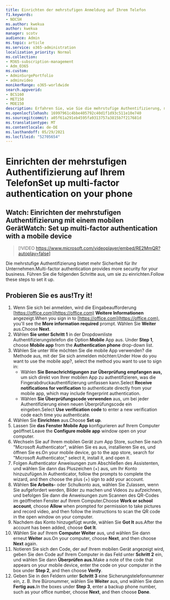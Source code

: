 ```yaml
---
title: Einrichten der mehrstufigen Anmeldung auf Ihrem Telefon
f1.keywords:
- NOCSH
ms.author: kwekua
author: kwekua
manager: scotv
audience: Admin
ms.topic: article
ms.service: o365-administration
localization_priority: Normal
ms.collection:
- M365-subscription-management
- Adm_O365
ms.custom:
- AdminSurgePortfolio
- adminvideo
monikerRange: o365-worldwide
search.appverid:
- BCS160
- MET150
- MOE150
description: Erfahren Sie, wie Sie die mehrstufige Authentifizierung, manchmal auch als zweistufige Authentifizierung bezeichnet, auf Ihrem Telefon einrichten.
ms.openlocfilehash: 16997961c4bbe405792c40d1f1d93c511e10e740
ms.sourcegitcommit: a05f61a291eb4595fa9313757a3815b7f217681d
ms.translationtype: MT
ms.contentlocale: de-DE
ms.lasthandoff: 05/29/2021
ms.locfileid: "52705654"
---
```

# <a name="set-up-multi-factor-authentication-on-your-phone"></a><span data-ttu-id="1cf6e-103">Einrichten der mehrstufigen Authentifizierung auf Ihrem Telefon</span><span class="sxs-lookup"><span data-stu-id="1cf6e-103">Set up multi-factor authentication on your phone</span></span>

## <a name="watch-set-up-multi-factor-authentication-with-a-mobile-device"></a><span data-ttu-id="1cf6e-104">Watch: Einrichten der mehrstufigen Authentifizierung mit einem mobilen Gerät</span><span class="sxs-lookup"><span data-stu-id="1cf6e-104">Watch: Set up multi-factor authentication with a mobile device</span></span>

> [!VIDEO https://www.microsoft.com/videoplayer/embed/RE2MmQR?autoplay=false]

<span data-ttu-id="1cf6e-105">Die mehrstufige Authentifizierung bietet mehr Sicherheit für Ihr Unternehmen.</span><span class="sxs-lookup"><span data-stu-id="1cf6e-105">Multi-factor authentication provides more security for your business.</span></span> <span data-ttu-id="1cf6e-106">Führen Sie die folgenden Schritte aus, um sie zu einrichten.</span><span class="sxs-lookup"><span data-stu-id="1cf6e-106">Follow these steps to set it up.</span></span>

## <a name="try-it"></a><span data-ttu-id="1cf6e-107">Probieren Sie es aus!</span><span class="sxs-lookup"><span data-stu-id="1cf6e-107">Try it!</span></span>

1. <span data-ttu-id="1cf6e-108">Wenn Sie sich bei anmelden, wird die Eingabeaufforderung [https://office.com](https://office.com) **Weitere Informationen** angezeigt.</span><span class="sxs-lookup"><span data-stu-id="1cf6e-108">When you sign in to [https://office.com](https://office.com), you'll see the **More information required** prompt.</span></span> <span data-ttu-id="1cf6e-109">Wählen Sie **Weiter** aus.</span><span class="sxs-lookup"><span data-stu-id="1cf6e-109">Choose **Next**.</span></span>
1. <span data-ttu-id="1cf6e-110">Wählen **Sie unter Schritt 1** in der Dropdownliste Authentifizierungstelefon die Option **Mobile** App aus. </span><span class="sxs-lookup"><span data-stu-id="1cf6e-110">Under **Step 1**, choose **Mobile app** from the **Authentication phone** drop-down list.</span></span>
1. <span data-ttu-id="1cf6e-111">Wählen Sie unter Wie möchten Sie die mobile App verwenden? die Methode aus, mit der Sie sich anmelden möchten:</span><span class="sxs-lookup"><span data-stu-id="1cf6e-111">Under How do you want to use the mobile app?, select the method you want to use to sign in:</span></span>
    - <span data-ttu-id="1cf6e-112">Wählen **Sie Benachrichtigungen zur Überprüfung empfangen aus,** um sich direkt von Ihrer mobilen App zu authentifizieren, was die Fingerabdruckauthentifizierung umfassen kann.</span><span class="sxs-lookup"><span data-stu-id="1cf6e-112">Select **Receive notifications for verification** to authenticate directly from your mobile app, which may include fingerprint authentication.</span></span>
    - <span data-ttu-id="1cf6e-113">Wählen **Sie Überprüfungscode verwenden** aus, um bei jeder Authentifizierung einen neuen Überprüfungscode ein eingeben.</span><span class="sxs-lookup"><span data-stu-id="1cf6e-113">Select **Use verification code** to enter a new verification code each time you authenticate.</span></span>
1. <span data-ttu-id="1cf6e-114">Wählen Sie **Einrichten** aus.</span><span class="sxs-lookup"><span data-stu-id="1cf6e-114">Choose **Set up**.</span></span>
1. <span data-ttu-id="1cf6e-115">Lassen Sie **das Fenster Mobile App** konfigurieren auf Ihrem Computer geöffnet.</span><span class="sxs-lookup"><span data-stu-id="1cf6e-115">Leave the **Configure mobile app** window open on your computer.</span></span>
1. <span data-ttu-id="1cf6e-116">Wechseln Sie auf Ihrem mobilen Gerät zum App Store, suchen Sie nach "Microsoft Authenticator", wählen Sie es aus, installieren Sie es, und öffnen Sie es.</span><span class="sxs-lookup"><span data-stu-id="1cf6e-116">On your mobile device, go to the app store, search for "Microsoft Authenticator," select it, install it, and open it.</span></span>
1. <span data-ttu-id="1cf6e-117">Folgen Authenticator Anweisungen zum Abschließen des Assistenten, und wählen Sie dann das Pluszeichen (+) aus, um Ihr Konto hinzuzufügen.</span><span class="sxs-lookup"><span data-stu-id="1cf6e-117">In Authenticator, follow the prompts to complete the wizard, and then choose the plus (+) sign to add your account.</span></span>
1. <span data-ttu-id="1cf6e-118">Wählen **Sie Arbeits-**  oder Schulkonto aus, wählen Sie Zulassen, wenn Sie aufgefordert werden, Bilder zu machen und Videos zu aufzeichnen, und befolgen Sie dann die Anweisungen zum Scannen des QR-Codes im geöffneten Fenster auf Ihrem Computer.</span><span class="sxs-lookup"><span data-stu-id="1cf6e-118">Choose **Work or school account**, choose **Allow** when prompted for permission to take pictures and record video, and then follow the instructions to scan the QR code in the open window on your computer.</span></span>
1. <span data-ttu-id="1cf6e-119">Nachdem das Konto hinzugefügt wurde, wählen Sie **Got It** aus.</span><span class="sxs-lookup"><span data-stu-id="1cf6e-119">After the account has been added, choose **Got It**.</span></span>
1. <span data-ttu-id="1cf6e-120">Wählen Sie auf Ihrem **Computer Weiter** aus, und wählen Sie dann erneut **Weiter** aus.</span><span class="sxs-lookup"><span data-stu-id="1cf6e-120">On your computer, choose **Next**, and then choose **Next** again.</span></span>
1. <span data-ttu-id="1cf6e-121">Notieren Sie sich den Code, der auf Ihrem mobilen Gerät angezeigt wird, geben Sie den Code auf Ihrem Computer in das Feld unter **Schritt 2** ein, und wählen Sie dann **Überprüfen aus.**</span><span class="sxs-lookup"><span data-stu-id="1cf6e-121">Make a note of the code that appears on your mobile device, enter the code on your computer in the box under **Step 2**, and then choose **Verify**.</span></span>
1. <span data-ttu-id="1cf6e-122">Geben Sie in den Feldern unter **Schritt 3** eine Sicherungstelefonnummer ein, z. B. Ihre Büronummer, wählen Sie **Weiter** aus, und wählen Sie dann **Fertig aus.**</span><span class="sxs-lookup"><span data-stu-id="1cf6e-122">In the boxes under **Step 3**, enter a backup phone number, such as your office number, choose **Next**, and then choose **Done**.</span></span>